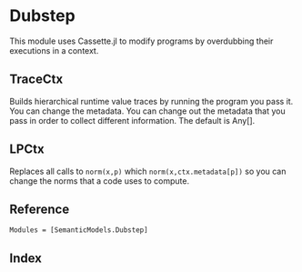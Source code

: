 # Dubstep 

This module uses Cassette.jl to modify programs by overdubbing their executions in a context. 

## TraceCtx

Builds hierarchical runtime value traces by running the program you pass it. You can change the metadata.
You can change out the metadata that you pass in order to collect different information. The default is Any[].

## LPCtx

Replaces all calls to `norm(x,p)` which `norm(x,ctx.metadata[p])` so you can change the norms that a code uses to
compute. 

## Reference


```@autodocs
Modules = [SemanticModels.Dubstep]
```

## Index

```@index
```
